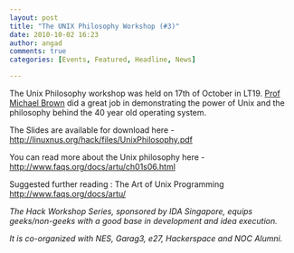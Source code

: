 ```yaml
---
layout: post
title: "The UNIX Philosophy Workshop (#3)"
date: 2010-10-02 16:23
author: angad
comments: true
categories: [Events, Featured, Headline, News]

---
```

The Unix Philosophy workshop was held on 17th of October in LT19. <a href="http://www.comp.nus.edu.sg/~brown/">Prof Michael Brown</a> did a great job in demonstrating the power of Unix and the philosophy behind the 40 year old operating system.

The Slides are available for download here - <a href="http://linuxnus.org/hack/files/UnixPhilosophy.pdf">http://linuxnus.org/hack/files/UnixPhilosophy.pdf</a>

You can read more about the Unix philosophy here - <a href="http://www.faqs.org/docs/artu/ch01s06.html">http://www.faqs.org/docs/artu/ch01s06.html</a>

Suggested further reading : The Art of Unix Programming <a href="http://www.faqs.org/docs/artu/ch01s06.html">http://www.faqs.org/docs/artu/</a>

<em>The Hack Workshop Series, sponsored by IDA Singapore, equips geeks/non-geeks with a good base in development and idea execution.

It is co-organized with NES, Garag3, e27, Hackerspace and NOC Alumni.</em>
